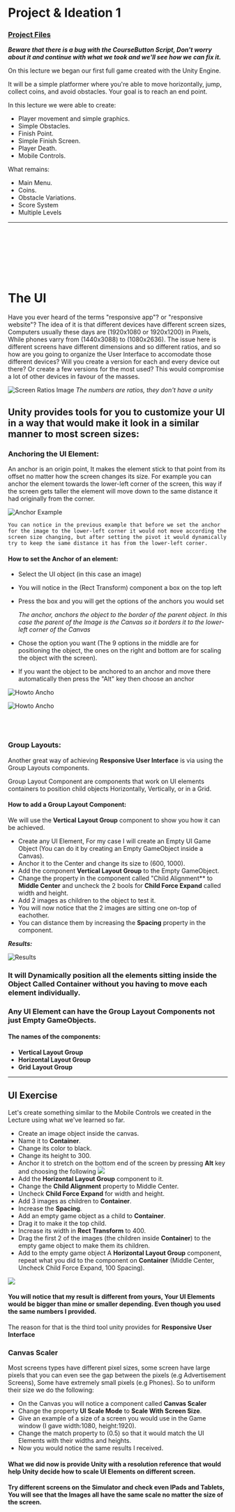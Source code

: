 # Project & Ideation 1

### [Project Files](https://drive.google.com/file/d/1usUwec9i2LnfamrIaADl2zT2GJfXyjDC/view?usp=sharing)

***Beware that there is a bug with the CourseButton Script, Don't worry about it and continue with what we took and we'll see how we can fix it.***

On this lecture we began our first full game created with the Unity Engine.

It will be a simple platformer where you're able to move horizontally, jump, collect coins, and avoid obstacles. Your goal is to reach an end point.

In this lecture we were able to create:
- Player movement and simple graphics.
- Simple Obstacles.
- Finish Point.
- Simple Finish Screen.
- Player Death.
- Mobile Controls.

What remains:
- Main Menu.
- Coins.
- Obstacle Variations.
- Score System
- Multiple Levels

---
<br><br><br><br><br><br>


# The UI

Have you ever heard of the terms "responsive app"? or "responsive website"? The idea of it is that different devices have different screen sizes, Computers usually these days are (1920x1080 or 1920x1200) in Pixels, While phones varry from (1440x3088) to (1080x2636). The issue here is different screens have different dimensions and so different ratios, and so how are you going to organize the User Interface to accomodate those different devices? Will you create a version for each and every device out there? Or create a few versions for the most used? This would compromise a lot of other devices in favour of the masses.

![Screen Ratios Image](/res/Demo%20Project/screen-ratios.png)
*The numbers are ratios, they don't have a unity*

## Unity provides tools for you to customize your UI in a way that would make it look in a similar manner to most screen sizes:

 ### Anchoring the UI Element:
 An anchor is an origin point, It makes the element stick to that point from its offset no matter how the screen changes its size. For example you can anchor the element towards the lower-left corner of the screen, this way if the screen gets taller the element will move down to the same distance it had originally from the corner.

![Anchor Example](/res/Demo%20Project//anchor-ex.png)

    You can notice in the previous example that before we set the anchor for the image to the lower-left corner it would not move according the screen size changing, but after setting the pivot it would dynamically try to keep the same distance it has from the lower-left corner.


#### How to set the Anchor of an element:

- Select the UI object (in this case an image)
- You will notice in the (Rect Transform) component a box on the top left
- Press the box and you will get the options of the anchors you would set
    
    *The anchor, anchors the object to the border of the parent object. In this case the parent of the Image is the Canvas so it borders it to the lower-left corner of the Canvas*

- Chose the option you want (The 9 options in the middle are for positioning the object, the ones on the right and bottom are for scaling the object with the screen).
- If you want the object to be anchored to an anchor and move there automatically then press the "Alt" key then choose an anchor

![Howto Ancho](/res/Demo%20Project/howto-anchor-1.png)

![Howto Ancho](/res/Demo%20Project/howto-anchor-2.png)


<br><br>

 ### Group Layouts:
 Another great way of achieving **Responsive User Interface** is via using the Group Layouts components.

 Group Layout Component are components that work on UI elements containers to position child objects Horizontally, Vertically, or in a Grid.

 #### How to add a Group Layout Component:
 We will use the **Vertical Layout Group** component to show you how it can be achieved.

 - Create any UI Element, For my case I will create an Empty UI Game Object (You can do it by creating an Empty GameObject inside a Canvas).
 - Anchor it to the Center and change its size to (600, 1000).
 - Add the component **Vertical Layout Group** to the Empty GameObject.
 - Change the property in the component called "Child Alignment** to **Middle Center** and uncheck the 2 bools for **Child Force Expand** called width and height.
 - Add 2 images as children to the object to test it.
 - You will now notice that the 2 images are sitting one on-top of eachother.
 - You can distance them by increasing the **Spacing** property in the component.

 ***Results:***

 ![Results](/res/Demo%20Project/result.png)

 ### It will Dynamically position all the elements sitting inside the Object Called Container without you having to move each element individually.

 ### Any UI Element can have the Group Layout Components not just Empty GameObjects.

 #### The names of the components:
 - **Vertical Layout Group**
 - **Horizontal Layout Group**
 - **Grid Layout Group**

 ---

 ## UI Exercise
 Let's create something similar to the Mobile Controls we created in the Lecture using what we've learned so far.

 - Create an image object inside the canvas.
 - Name it to **Container**.
 - Change its color to black.
 - Change its height to 300.
 - Anchor it to stretch on the bottom end of the screen by pressing **Alt** key and choosing the following
    ![](/res/Demo%20Project/exercise-1.png)
 - Add the **Horizontal Layout Group** component to it.
 - Change the **Child Alignment** property to Middle Center.
 - Uncheck **Child Force Expand** for width and height.
 - Add 3 images as children to **Container**.
 - Increase the **Spacing**.
 - Add an empty game object as a child to **Container**.
 - Drag it to make it the top child.
 - Increase its width in **Rect Transform** to 400.
 - Drag the first 2 of the images (the children inside **Container**) to the empty game object to make them its children.
 - Add to the empty game object A **Horizontal Layout Group** component, repeat what you did to the component on **Container** (Middle Center, Uncheck Child Force Expand, 100 Spacing).

![](/res/Demo%20Project/exercise-2.png)


#### You will notice that my result is different from yours, Your UI Elements would be bigger than mine or smaller depending. Even though you used the same numbers I provided.

The reason for that is the third tool unity provides for **Responsive User Interface**

 ### Canvas Scaler
 Most screens types have different pixel sizes, some screen have large pixels that you can even see the gap between the pixels (e.g Advertisement Screens), Some have extremely small pixels (e.g Phones). So to uniform their size we do the following:

 - On the Canvas you will notice a component called **Canvas Scaler**
 - Change the property **UI Scale Mode** to **Scale With Screen Size**.
 - Give an example of a size of a screen you would use in the Game window (I gave width:1080, height:1920).
 - Change the match property to (0.5) so that it would match the UI Elements with their widths and heights.
 - Now you would notice the same results I received.

 #### What we did now is provide Unity with a resolution reference that would help Unity decide how to scale UI Elements on different screen.
 #### Try different screens on the Simulator and check even IPads and Tablets, You will see that the Images all have the same scale no matter the size of the screen.